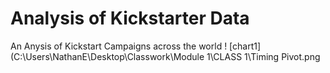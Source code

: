 # Analysis of Kickstarter Data
An Anysis of Kickstart Campaigns across the world
! [chart1] (C:\Users\NathanE\Desktop\Classwork\Module 1\CLASS 1\Timing Pivot.png

